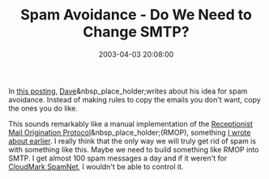 ﻿---
layout: post
title: "Spam Avoidance - Do We Need to Change SMTP?"
comments: false
date: 2003-04-03 20:08:00
categories:
 - Technology
subtext-id: 4724edd7-6607-4735-a055-17292b045d9c
alias: /blog/Spam-Avoidance---Do-We-Need-to-Change-SMTP.aspx
---


In [this posting](http://scriptingnews.userland.com/backissues/2003/04/03#obviousIdeaForSpamAvoidance), [Dave](http://scriptingnews.userland.com/)&nbsp_place_holder;writes about his idea for spam avoidance. Instead of making rules to copy the emails you don't want, copy the ones you do like. 

This sounds remarkably like a manual implementation of the [Receptionist Mail Origination Protocol](http://www.whitelist.com/protocol.html)&nbsp_place_holder;(RMOP), something [I wrote about earlier](http://www.peterprovost.org/2003/03/15.html#a110). I really think that the only way we will truly get rid of spam is with something like this. Maybe we need to build something like RMOP into SMTP. I get almost 100 spam messages a day and if it weren't for [CloudMark SpamNet](http://www.cloudmark.com/products/spamnet/), I wouldn't be able to control it.
